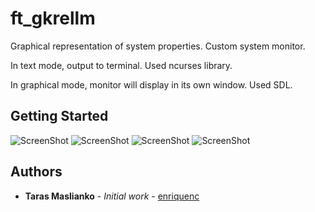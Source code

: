 # ft_gkrellm

Graphical representation of system properties. Custom system monitor.


In text mode, output to terminal. Used ncurses library.


In graphical mode, monitor will display in its own window. Used SDL.


## Getting Started

![ScreenShot](https://i.imgur.com/z5bwyEj.png)
![ScreenShot](https://i.imgur.com/21gnBpR.png)
![ScreenShot](https://i.imgur.com/wjeLJFe.png)
![ScreenShot](https://i.imgur.com/5Mr3kUZ.png)

## Authors

* **Taras Maslianko** - *Initial work* - [enriquenc](https://github.com/enriquenc)

